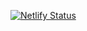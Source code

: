 [![Netlify Status](https://api.netlify.com/api/v1/badges/48cf3182-7a94-4ebd-9d1c-5f6c672eb6be/deploy-status)](https://app.netlify.com/sites/kind-thompson-7663a2/deploys)